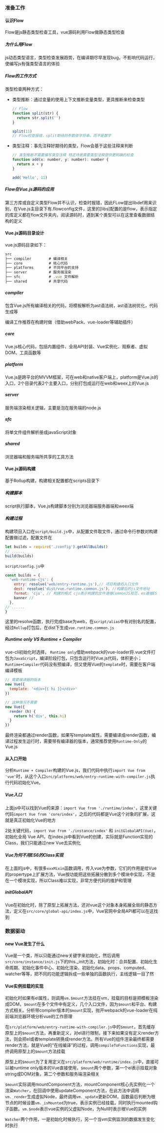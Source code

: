 ### 准备工作

#### 认识Flow

Flow是js静态类型检查工具，vue源码利用Flow做静态类型检查

##### 为什么用Flow

js动态类型语言，类型检查发展趋势，在编译期尽早发现bug，不影响代码运行，使编写js有强类型语言的体验

##### Flow的工作方式

类型检查两种方式：

- 类型推断：通过变量的使用上下文推断变量类型，更具推断来检查类型

  ```js
  // Flow
  function split(str) {
  	return str.split('')
  }
  
  split(11)
  // Flow检查报错，split期待的参数使字符串，而不是数字
  ```

  

- 类型注释：事先注释好期待的类型，Flow会基于这些注释来判断

  ```js
  // 类型推断不需要编写类型注释 特定场景需要类型注释提供更明确的检查
  function add(x: number, y: number): number {
    return x + y
  }
  
  add('Hello', 11)
  ```

  

##### Flow在Vue.js源码的应用

第三方库或自定义类型Flow并不认识，检查时报错，因此FLow提出libdef用来识别，在Vue.js主目录下有.flowconfig文件，这里的[libs]配置的是flow，表示指定的库定义都在flow文件夹内，阅读源码时，遇到某个类型可以在这里查看数据结构的定义

#### Vue.js源码目录设计

vue.js源码目录如下：

```js
src
├── compiler        # 编译相关 
├── core            # 核心代码 
├── platforms       # 不同平台的支持
├── server          # 服务端渲染
├── sfc             # .vue 文件解析
├── shared          # 共享代码
```

##### compiler

包含Vue.js所有编译相关的代码，将模板解析为ast语法树，ast语法树优化，代码生成等

编译工作推荐在构建时做（借助webPack、vue-loader等辅助插件）

##### core

Vue.js核心代码，包括内置组件、全局API封装、Vue实例化、观察者、虚拟DOM、工具函数等

##### platform

Vue.js是跨平台的MVVM框架，可在web和native客户端上，platform是Vue.js的入口，2个目录代表2个主要入口，分别打包成运行在web和weex上的Vue.js

##### server

服务端渲染相关逻辑，主要是泡在服务端的node.js

##### sfc

将单文件组件解析册成javaScript对象

##### shared

浏览器端和服务端所共享的工具方法

#### Vue.js源码构建

基于Rollup构建，构建相关配置都在scripts目录下

##### 构建脚本

script执行脚本，Vue.js构建脚本分别为浏览器端服务器端和weex端

##### 构建过程

构建项目入口在`script/build.js`中，从配置文件取文件，通过命令行参数对构建配置做过滤，配置文件在

```js
let builds = require('./config').getAllBuilds()
// ......
build(builds)
```

`script/config.js`中

```js
const builds = {
  'web-runtime-cjs': {
    entry: resolve('web/entry-runtime.js'),// 项目构建的入口文件
    dest: resolve('dist/vue.runtime.common.js'), //构建后的js文件地址
    format: 'cjs', // 构建的格式 cjs表示构建的文件遵循CommonJS规范，es遵循ES Module，umd遵循UMD
    banner // 
  },
// ......
}
```

这里的resolve函数，执行完成base为web，在`script/alias`中有对别名的配置，经过`Rollup`打包后，在dist下生成`vue.runtime.common.js`

##### Runtime only VS Runtime + Compiler

vue-cli初始化时选择， `Runtime only`借助webpack的vue-loader将.vue文件打包为`JavaScript`，编译阶段打包，只包含运行时Vue.js代码，体积更小；`Runtime+Compiler`代码没有预编译，但又使用Vue的`template`时，需要在客户端编译模板

```js
// 需要编译器的版本
new Vue({
  template: '<div>{{ hi }}</div>'
})

// 这种情况不需要
new Vue({
  render (h) {
    return h('div', this.hi)
  }
})
```

最终渲染都通过render函数，如果写template属性，需要编译成render函数，编译过程发生运行时，需要带有编译器的版本，通常推荐使用`Runtime-Only`的Vue.js

#### 从入口开始

分析`Runtime + Compiler`构建的Vue.js，我们代码中执行`import Vue from 'vue'`时，从这个入口`src/platforms/web/entry-runtime-with-compiler.js`执行代码初始化Vue。

##### Vue入口

上面js中可以找到Vue的来源：`import Vue from './runtime/index'`，这里关键代码`import Vue from 'core/index'`，之后的代码都是Vue这个对象的扩展，这就是真正初始化Vue的地方

2处关键代码，`import Vue from './instance/index'` 和 `initGlobalAPI(Vue)`，初始化全局 Vue API，在index.js中看到Vue的创建，实际就是Function实现的Class，我们只能通过new Vue去实例化

##### Vue为何不用ES6的Class实现

在上面的js中，有很多`xxxMixin`函数调用，传入vue为参数，它们的作用是给Vue的propertype上扩展方法，Vue按功能把这些拓展分散到多个模块中实现，不是在一个模块实现，所以Class难以实现，非常方便代码的维护和管理

##### initGlobalAPI

Vue在初始化时，除了原型上拓展方法，还对vue这个对象本身拓展全局的静态方法，定义在`src/core/global-api/index.js`中，Vue官网中全局API都可以在这找到

### 数据驱动

#### new Vue发生了什么

Vue是一个类，所以只能通过new关键字来初始化，然后调用`src/core/instance/init.js`下的this._init方法，初始化时：合并配置、初始化生命周期、初始化事件中心、初始化渲染、初始化data、props、computed、watcher等等，把不同的功能逻辑拆成一些单独的函数执行，主线逻辑一目了然 

#### Vue实例挂载的实现

初始化时如果有el属性，则调用`vm.$mount`方法挂在vm，挂载的目标是把模板渲染成DOM，`$mount`在多个文件中有定义，几个入口文件，因为`$mount`和平台、构建方式相关。分析带compiler版本的`$mount`实现，抛开webpack的vue-loader在纯前端浏览器环境分析vue的工作原理

在`src/platform/web/entry-runtime-with-compiler.js`中的`$mount`，首先缓存原型上的`$mount`方法，再重新定义，对el进行限制，接下来如果没有定义render方法，则会把el或者template转换成render方法。所有Vue的组件渲染最终都需要render方法，就是Vue的“在线编译”的过程，调用`compileToFunctions`实现，最终调用原型上的`$mount`方法挂载

原型上的`$mount`为了复用定义在`src/platform/web/runtime/index.js`中，直接可以被runtime only版本的Vue直接使用，`$mount`两个参数，第一个el表示挂载对象string或DOM对象，第二个参数和服务端渲染相关

`$mount`实际调用mountComponent方法，mountComponent核心先实例化一个渲染`Watcher`，在回调中使用updateComponent方法，在此方法中调用`vm._render`生成虚拟Node，最终调用`vm._update`更新DOM，函数最后判断为根节点的时候设置`vm._isMounted`为true，表示实例已经挂载，同时执行mounted钩子函数。`vm.$node`表示vue实例的父虚拟Node，为Null时表示根Vue的实例

`Watcher`两个作用，一是初始化时候执行，另一个当vm实例监测的数据发生变化时执行

